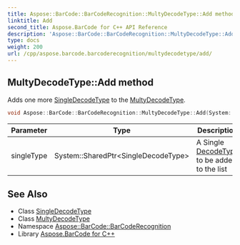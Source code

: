 ```yaml
---
title: Aspose::BarCode::BarCodeRecognition::MultyDecodeType::Add method
linktitle: Add
second_title: Aspose.BarCode for C++ API Reference
description: 'Aspose::BarCode::BarCodeRecognition::MultyDecodeType::Add method. Adds one more SingleDecodeType to the MultyDecodeType in C++.'
type: docs
weight: 200
url: /cpp/aspose.barcode.barcoderecognition/multydecodetype/add/
---
```

## MultyDecodeType::Add method


Adds one more [SingleDecodeType](../../singledecodetype/) to the [MultyDecodeType](../).

```cpp
void Aspose::BarCode::BarCodeRecognition::MultyDecodeType::Add(System::SharedPtr<SingleDecodeType> singleType)
```


| Parameter | Type | Description |
| --- | --- | --- |
| singleType | System::SharedPtr\<SingleDecodeType\> | A Single [DecodeType](../../decodetype/) to be added to the list |

## See Also

* Class [SingleDecodeType](../../singledecodetype/)
* Class [MultyDecodeType](../)
* Namespace [Aspose::BarCode::BarCodeRecognition](../../)
* Library [Aspose.BarCode for C++](../../../)
